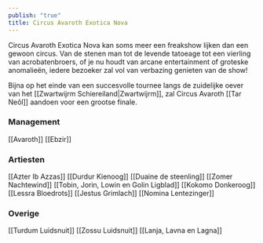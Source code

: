 ```yaml
---
publish: "true"
title: Circus Avaroth Exotica Nova
---
```


Circus Avaroth Exotica Nova kan soms meer een freakshow lijken dan een gewoon circus. 
Van de stenen man tot de levende tatoeage tot een vierling van acrobatenbroers, of je nu houdt van arcane entertainment of groteske anomalieën, iedere bezoeker zal vol van verbazing genieten van de show!

Bijna op het einde van een succesvolle tournee langs de zuidelijke oever van het [[Zwartwijrm Schiereiland|Zwartwijrm]], zal Circus Avaroth [[Tar Neôl]] aandoen voor een grootse finale.

### Management
[[Avaroth]]
[[Ebzir]]

### Artiesten
[[Azter Ib Azzas]]
[[Durdur Kienoog]]
[[Duaine de steenling]]
[[Zomer Nachtewind]]
[[Tobin, Jorin, Lowin en Golin Ligblad]]
[[Kokomo Donkeroog]]
[[Lessra Bloedrots]]
[[Jestus Grimlach]]
[[Nomina Lentezinger]]

### Overige
[[Turdum Luidsnuit]]
[[Zossu Luidsnuit]]
[[Lanja, Lavna en Lagna]]